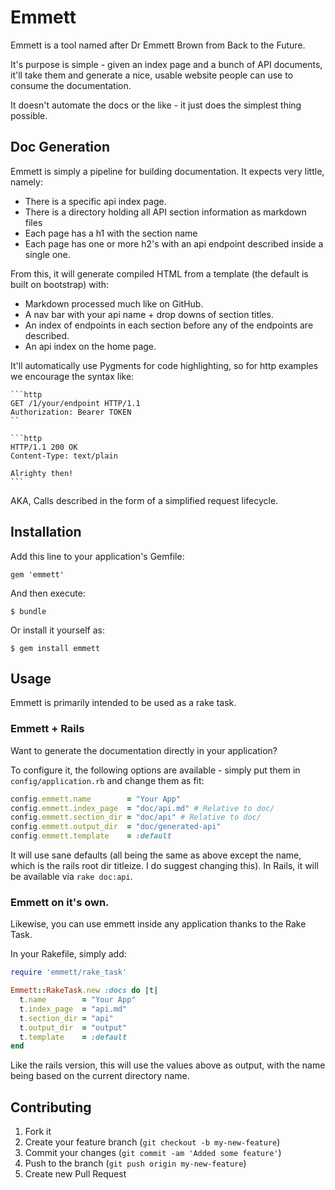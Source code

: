 # Emmett

Emmett is a tool named after Dr Emmett Brown from Back to the Future.

It's purpose is simple - given an index page and a bunch of API documents, it'll take
them and generate a nice, usable website people can use to consume the documentation.

It doesn't automate the docs or the like - it just does the simplest thing possible.

## Doc Generation

Emmett is simply a pipeline for building documentation. It expects very little, namely:

* There is a specific api index page.
* There is a directory holding all API section information as markdown files
* Each page has a h1 with the section name
* Each page has one or more h2's with an api endpoint described inside a single one.

From this, it will generate compiled HTML from a template (the default is built on bootstrap)
with:

* Markdown processed much like on GitHub.
* A nav bar with your api name + drop downs of section titles.
* An index of endpoints in each section before any of the endpoints are described.
* An api index on the home page.

It'll automatically use Pygments for code highlighting, so for http examples we encourage the syntax like:

    ```http
    GET /1/your/endpoint HTTP/1.1
    Authorization: Bearer TOKEN
    ``

    ```http
    HTTP/1.1 200 OK
    Content-Type: text/plain

    Alrighty then!
    ```

AKA, Calls described in the form of a simplified request lifecycle.

## Installation

Add this line to your application's Gemfile:

    gem 'emmett'

And then execute:

    $ bundle

Or install it yourself as:

    $ gem install emmett

## Usage

Emmett is primarily intended to be used as a rake task.

### Emmett + Rails

Want to generate the documentation directly in your application?

To configure it, the following options are available - simply put them in
`config/application.rb` and change them as fit:

```ruby
config.emmett.name        = "Your App"
config.emmett.index_page  = "doc/api.md" # Relative to doc/
config.emmett.section_dir = "doc/api" # Relative to doc/
config.emmett.output_dir  = "doc/generated-api"
config.emmett.template    = :default
```

It will use sane defaults (all being the same as above except the name, which is
the rails root dir titleize. I do suggest changing this). In Rails, it will
be available via `rake doc:api`.

### Emmett on it's own.

Likewise, you can use emmett inside any application thanks to the Rake Task.

In your Rakefile, simply add:

```ruby
require 'emmett/rake_task'

Emmett::RakeTask.new :docs do |t|
  t.name        = "Your App"
  t.index_page  = "api.md"
  t.section_dir = "api"
  t.output_dir  = "output"
  t.template    = :default
end
```

Like the rails version, this will use the values above as output,
with the name being based on the current directory name.

## Contributing

1. Fork it
2. Create your feature branch (`git checkout -b my-new-feature`)
3. Commit your changes (`git commit -am 'Added some feature'`)
4. Push to the branch (`git push origin my-new-feature`)
5. Create new Pull Request
